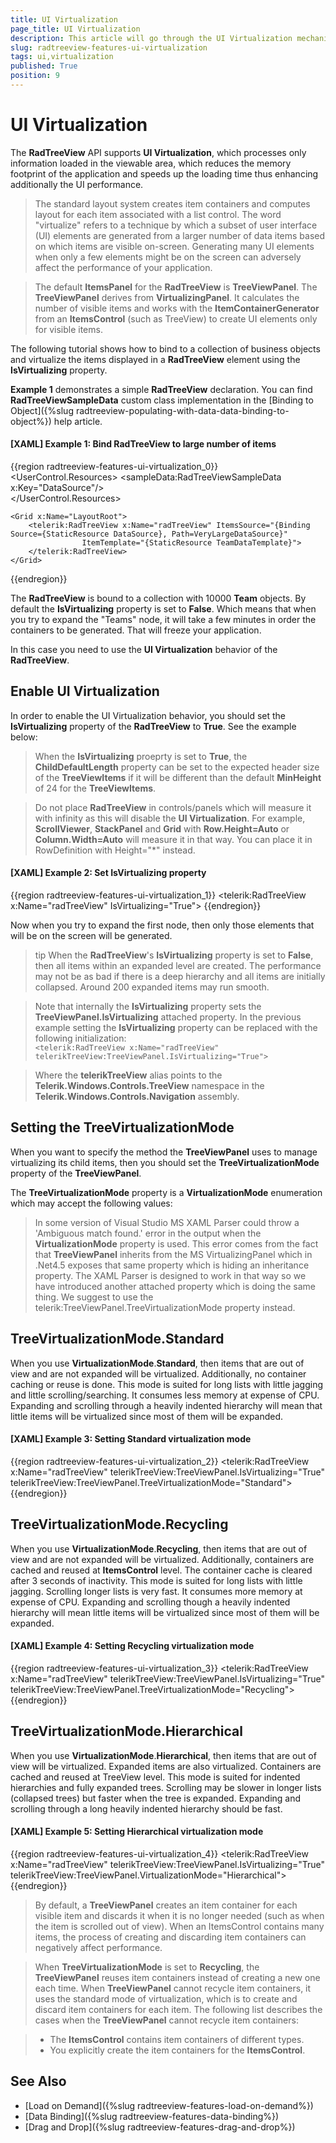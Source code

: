 ```yaml
---
title: UI Virtualization
page_title: UI Virtualization
description: This article will go through the UI Virtualization mechanism of the RadTreeView.
slug: radtreeview-features-ui-virtualization
tags: ui,virtualization
published: True
position: 9
---
```


# UI Virtualization

The __RadTreeView__ API supports __UI Virtualization__, which processes only information loaded in the viewable area, which reduces the memory footprint of the application and speeds up the loading time thus enhancing additionally the UI performance.

> The standard layout system creates item containers and computes layout for each item associated with a list control. The word "virtualize" refers to a technique by which a subset of user interface (UI) elements are generated from a larger number of data items based on which items are visible on-screen. Generating many UI elements when only a few elements might be on the screen can adversely affect the performance of your application.

>The default __ItemsPanel__ for the __RadTreeView__ is __TreeViewPanel__. The __TreeViewPanel__ derives from __VirtualizingPanel__. It calculates the number of visible items and works with the __ItemContainerGenerator__ from an __ItemsControl__ (such as TreeView) to create UI elements only for visible items.

The following tutorial shows how to bind to a collection of business objects and virtualize the items displayed in a __RadTreeView__ element using the __IsVirtualizing__ property.

__Example 1__ demonstrates a simple __RadTreeView__ declaration. You can find __RadTreeViewSampleData__ custom class implementation in the [Binding to Object]({%slug radtreeview-populating-with-data-data-binding-to-object%}) help article.

#### __[XAML] Example 1: Bind RadTreeView to large number of items__

{{region radtreeview-features-ui-virtualization_0}}
	<UserControl.Resources>	
	    <sampleData:RadTreeViewSampleData x:Key="DataSource"/>	
	    <DataTemplate x:Key="TeamDataTemplate">
	        <TextBlock Text="{Binding Name}"/>
	    </DataTemplate>	
	</UserControl.Resources>
	
	<Grid x:Name="LayoutRoot">	
	    <telerik:RadTreeView x:Name="radTreeView" ItemsSource="{Binding Source={StaticResource DataSource}, Path=VeryLargeDataSource}"
	                ItemTemplate="{StaticResource TeamDataTemplate}">
	    </telerik:RadTreeView>	
	</Grid>
{{endregion}}

The __RadTreeView__ is bound to a collection with 10000 __Team__ objects. By default the __IsVirtualizing__ property is set to __False__. Which means that when you try to expand the "Teams" node, it will take a few minutes in order the containers to be generated. That will freeze your application.

In this case you need to use the __UI Virtualization__ behavior of the __RadTreeView__. 

## Enable UI Virtualization

In order to enable the UI Virtualization behavior, you should set the __IsVirtualizing__ property of the __RadTreeView__ to __True__. See the example below:

>When the __IsVirtualizing__ proeprty is set to __True__, the __ChildDefaultLength__ property can be set to the expected header size of the __TreeViewItems__ if it will be different than the default __MinHeight__ of 24 for the __TreeViewItems__.

<!-- -->

> Do not place __RadTreeView__ in controls/panels which will measure it with infinity as this will disable the __UI Virtualization__. For example, __ScrollViewer__, __StackPanel__ and __Grid__ with __Row.Height=Auto__ or __Column.Width=Auto__ will measure it in that way. You can place it in RowDefinition with Height="*" instead. 

#### __[XAML] Example 2: Set IsVirtualizing property__

{{region radtreeview-features-ui-virtualization_1}}
	<telerik:RadTreeView x:Name="radTreeView" IsVirtualizing="True">
{{endregion}}

Now when you try to expand the first node, then only those elements that will be on the screen will be generated.

>tip When the __RadTreeView__'s __IsVirtualizing__ property is set to __False__, then all items within an expanded level are created. The performance may not be as bad if there is a deep hierarchy and all items are initially collapsed. Around 200 expanded items may run smooth.

>Note that internally the __IsVirtualizing__ property sets the __TreeViewPanel.IsVirtualizing__ attached property. In the previous example setting the __IsVirtualizing__ property can be replaced with the following initialization:	
`<telerik:RadTreeView x:Name="radTreeView" telerikTreeView:TreeViewPanel.IsVirtualizing="True">`

>Where the __telerikTreeView__ alias points to the __Telerik.Windows.Controls.TreeView__ namespace in the __Telerik.Windows.Controls.Navigation__ assembly.

## Setting the TreeVirtualizationMode

When you want to specify the method the __TreeViewPanel__ uses to manage virtualizing its child items, then you should set the __TreeVirtualizationMode__ property of the __TreeViewPanel__.

The __TreeVirtualizationMode__ property is a __VirtualizationMode__ enumeration which may accept the following values:

> In some version of Visual Studio MS XAML Parser could throw a 'Ambiguous match found.' error in the output when the __VirtualizationMode__ property is used. This error comes from the fact that __TreeViewPanel__ inherits from the MS VirtualizingPanel which in .Net4.5 exposes that same property which is hiding an inheritance property. The XAML Parser is designed to work in that way so we have introduced another attached property which is doing the same thing. We suggest to use the telerik:TreeViewPanel.TreeVirtualizationMode property instead.

## TreeVirtualizationMode.Standard

When you use __VirtualizationMode__.__Standard__, then items that are out of view and are not expanded will be virtualized. Additionally, no container caching or reuse is done. This mode is suited for long lists with little jagging and little scrolling/searching. It consumes less memory at expense of CPU. Expanding and scrolling through a heavily indented hierarchy will mean that little items will be virtualized since most of them will be expanded.

#### __[XAML] Example 3: Setting Standard virtualization mode__

{{region radtreeview-features-ui-virtualization_2}}
	<telerik:RadTreeView x:Name="radTreeView" telerikTreeView:TreeViewPanel.IsVirtualizing="True" telerikTreeView:TreeViewPanel.TreeVirtualizationMode="Standard">
	{{endregion}}

## TreeVirtualizationMode.Recycling

When you use __VirtualizationMode__.__Recycling__, then items that are out of view and are not expanded will be virtualized. Additionally, containers are cached and reused at __ItemsControl__ level. The container cache is cleared after 3 seconds of inactivity. This mode is suited for long lists with little jagging. Scrolling longer lists is very fast. It consumes more memory at expense of CPU. Expanding and scrolling though a heavily indented hierarchy will mean little items will be virtualized since most of them will be expanded.

#### __[XAML] Example 4: Setting Recycling virtualization mode__

{{region radtreeview-features-ui-virtualization_3}}
	<telerik:RadTreeView x:Name="radTreeView" telerikTreeView:TreeViewPanel.IsVirtualizing="True" telerikTreeView:TreeViewPanel.TreeVirtualizationMode="Recycling">
{{endregion}}

## TreeVirtualizationMode.Hierarchical

When you use __VirtualizationMode__.__Hierarchical__, then items that are out of view will be virtualized. Expanded items are also virtualized. Containers are cached and reused at TreeView level. This mode is suited for indented hierarchies and fully expanded trees. Scrolling may be slower in longer lists (collapsed trees) but faster when the tree is expanded. Expanding and scrolling through a long heavily indented hierarchy should be fast.

#### __[XAML] Example 5: Setting Hierarchical virtualization mode__

{{region radtreeview-features-ui-virtualization_4}}
	<telerik:RadTreeView x:Name="radTreeView" telerikTreeView:TreeViewPanel.IsVirtualizing="True" telerikTreeView:TreeViewPanel.VirtualizationMode="Hierarchical">
{{endregion}}

> By default, a __TreeViewPanel__ creates an item container for each visible item and discards it when it is no longer needed (such as when the item is scrolled out of view). When an ItemsControl contains many items, the process of creating and discarding item containers can negatively affect performance. 

>When __TreeVirtualizationMode__ is set to __Recycling__, the __TreeViewPanel__ reuses item containers instead of creating a new one each time. When __TreeViewPanel__ cannot recycle item containers, it uses the standard mode of virtualization, which is to create and discard item containers for each item. The following list describes the cases when the __TreeViewPanel__ cannot recycle item containers:

> - The __ItemsControl__ contains item containers of different types. 
> - You explicitly create the item containers for the __ItemsControl__.

<!-- -->

## See Also
 * [Load on Demand]({%slug radtreeview-features-load-on-demand%})
 * [Data Binding]({%slug radtreeview-features-data-binding%})
 * [Drag and Drop]({%slug radtreeview-features-drag-and-drop%})
